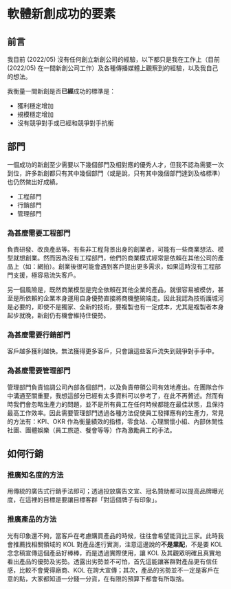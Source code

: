 軟體新創成功的要素
===

前言
---

我目前 (2022/05) 沒有任何創立新創公司的經驗，以下都只是我在工作上（目前 (2022/05) 在一間新創公司工作）及各種傳播媒體上觀察到的經驗，以及我自己的想法。

我衡量一間新創是否**已經**成功的標準是：
- 獲利穩定增加
- 規模穩定增加
- 沒有競爭對手或已經和競爭對手抗衡

部門
---

一個成功的新創至少需要以下幾個部門及相對應的優秀人才，但我不認為需要一次到位，許多新創都只有其中幾個部門（或是說，只有其中幾個部門達到及格標準）也仍然做出好成績。

- 工程部門
- 行銷部門
- 管理部門

### 為甚麼需要工程部門

負責研發、改良產品等。有些非工程背景出身的創業者，可能有一些商業想法、模型就想創業。然而因為沒有工程部門，他們的商業模式經常是依賴在其他公司的產品上（如：網拍）。創業後很可能會遇到客戶提出更多需求，如果這時沒有工程部門支援，極容易流失客戶。

另一個風險是，既然商業模型是完全依賴在其他企業的產品，就很容易被模仿，甚至是所依賴的企業本身運用自身優勢直接將商機整碗端走。因此我認為技術護城河是必要的，即使不是獨家、全新的技術，要複製也有一定成本，尤其是複製者本身起步就晚，新創仍有機會維持住優勢。

### 為甚麼需要行銷部門

客戶越多獲利越快。無法獲得更多客戶，只會讓這些客戶流失到競爭對手手中。

### 為甚麼需要管理部門

管理部門負責協調公司內部各個部門，以及負責帶領公司有效地產出。在團隊合作中溝通至關重要，我想這部分已經有太多資料可以參考了，在此不再贅述。然而有時我們會忽略生產力的問題，並不是所有員工在任何時候都能在最佳狀態，且保持最高工作效率。因此需要管理部門透過各種方法促使員工發揮應有的生產力，常見的方法有：KPI、OKR 作為衡量績效的指標，零食站、心理關懷小組、內部休閒性社團、團體娛樂（員工旅遊、餐會等等）作為激勵員工的手法。

如何行銷
---

### 推廣知名度的方法

用傳統的廣告式行銷手法即可；透過投放廣告文宣、冠名贊助都可以提高品牌曝光度，在這裡的目標是要讓目標客群「對這個牌子有印象」。

### 推廣產品的方法

光有印象還不夠，當客戶在考慮購買產品的時候，往往會希望能貨比三家。此時我會推薦找相關領域的 KOL 對產品進行實測，注意這邊說的**不是業配**，不是要 KOL 念念稿宣傳這個產品好棒棒，而是透過實際使用，讓 KOL 及其觀眾明確且真實地看出產品的優勢及劣勢。透露出劣勢並不可怕，首先這能讓客群對產品更有信任感，比較不會覺得廠商、KOL 在誇大宣傳；其次，產品的劣勢並不一定是客戶在意的點，大家都知道一分錢一分貨，在有限的預算下都會有所取捨。